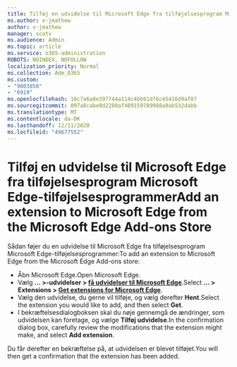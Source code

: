 ```yaml
---
title: Tilføj en udvidelse til Microsoft Edge fra tilføjelsesprogram Microsoft Edge-tilføjelsesprogrammer
ms.author: v-jmathew
author: v-jmathew
manager: scotv
ms.audience: Admin
ms.topic: article
ms.service: o365-administration
ROBOTS: NOINDEX, NOFOLLOW
localization_priority: Normal
ms.collection: Adm_O365
ms.custom:
- "9003858"
- "6919"
ms.openlocfilehash: 18c7a6a8e397744a114c4bb91df6c45416d9af87
ms.sourcegitcommit: 097a8cabe0d2280af489159789988a0ab532dabb
ms.translationtype: MT
ms.contentlocale: da-DK
ms.lasthandoff: 12/11/2020
ms.locfileid: "49677552"
---
```

# <a name="add-an-extension-to-microsoft-edge-from-the-microsoft-edge-add-ons-store"></a><span data-ttu-id="f238b-102">Tilføj en udvidelse til Microsoft Edge fra tilføjelsesprogram Microsoft Edge-tilføjelsesprogrammer</span><span class="sxs-lookup"><span data-stu-id="f238b-102">Add an extension to Microsoft Edge from the Microsoft Edge Add-ons Store</span></span>

<span data-ttu-id="f238b-103">Sådan føjer du en udvidelse til Microsoft Edge fra tilføjelsesprogram Microsoft Edge-tilføjelsesprogrammer:</span><span class="sxs-lookup"><span data-stu-id="f238b-103">To add an extension to Microsoft Edge from the Microsoft Edge Add-ons store:</span></span>

- <span data-ttu-id="f238b-104">Åbn Microsoft Edge.</span><span class="sxs-lookup"><span data-stu-id="f238b-104">Open Microsoft Edge.</span></span>
- <span data-ttu-id="f238b-105">Vælg **... >-udvidelser > [få udvidelser til Microsoft Edge](https://go.microsoft.com/fwlink/?linkid=2136408)**.</span><span class="sxs-lookup"><span data-stu-id="f238b-105">Select **... > Extensions > [Get extensions for Microsoft Edge](https://go.microsoft.com/fwlink/?linkid=2136408)**.</span></span>
- <span data-ttu-id="f238b-106">Vælg den udvidelse, du gerne vil tilføje, og vælg derefter **Hent**.</span><span class="sxs-lookup"><span data-stu-id="f238b-106">Select the extension you would like to add, and then select **Get**.</span></span>
- <span data-ttu-id="f238b-107">I bekræftelsesdialogboksen skal du nøje gennemgå de ændringer, som udvidelsen kan foretage, og vælge **Tilføj udvidelse**.</span><span class="sxs-lookup"><span data-stu-id="f238b-107">In the confirmation dialog box, carefully review the modifications that the extension might make, and select **Add extension**.</span></span>

<span data-ttu-id="f238b-108">Du får derefter en bekræftelse på, at udvidelsen er blevet tilføjet.</span><span class="sxs-lookup"><span data-stu-id="f238b-108">You will then get a confirmation that the extension has been added.</span></span>
